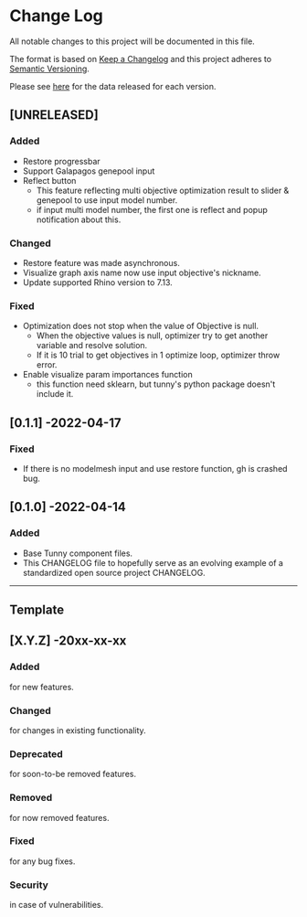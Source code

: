 # Change Log

All notable changes to this project will be documented in this file.

The format is based on [Keep a Changelog](http://keepachangelog.com/) and this project adheres to [Semantic Versioning](http://semver.org/).

Please see [here](https://github.com/hrntsm/Tunny/releases) for the data released for each version.

## [UNRELEASED]

### Added

- Restore progressbar
- Support Galapagos genepool input
- Reflect button
  - This feature reflecting multi objective optimization result to slider & genepool to use input model number.
  - if input multi model number, the first one is reflect and popup notification about this.

### Changed

- Restore feature was made asynchronous.
- Visualize graph axis name now use input objective's nickname.
- Update supported Rhino version to 7.13.

### Fixed

- Optimization does not stop when the value of Objective is null.
  - When the objective values is null, optimizer try to get another variable and resolve solution.
  - If it is 10 trial to get objectives in 1 optimize loop, optimizer throw error.
- Enable visualize param importances function
  - this function need sklearn, but tunny's python package doesn't include it.

## [0.1.1] -2022-04-17

### Fixed

- If there is no modelmesh input and use restore function, gh is crashed bug.

## [0.1.0] -2022-04-14

### Added

- Base Tunny component files.
- This CHANGELOG file to hopefully serve as an evolving example of a standardized open source project CHANGELOG.

---

## Template

## [X.Y.Z] -20xx-xx-xx

### Added

for new features.

### Changed

for changes in existing functionality.

### Deprecated

for soon-to-be removed features.

### Removed

for now removed features.

### Fixed

for any bug fixes.

### Security

in case of vulnerabilities.
